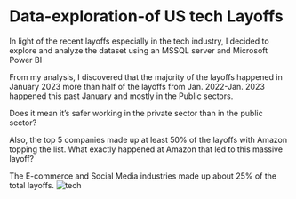 # Data-exploration-of US tech Layoffs
In light of the recent layoffs especially in the tech industry, I decided to explore and analyze the dataset using an MSSQL server and Microsoft Power BI


From my analysis, I discovered that the majority of the layoffs happened in January 2023 more than half of the layoffs from Jan. 2022-Jan. 2023 happened this past January and mostly in the Public sectors.

Does it mean it’s safer working in the private sector than in the public sector?

Also, the top 5 companies made up at least 50% of the layoffs with Amazon topping the list. What exactly happened at Amazon that led to this massive layoff?

The E-commerce and Social Media industries made up about 25% of the total layoffs.
![tech](https://github.com/Benadine30/Data-exploration-project/assets/105176448/e6b3bfba-d613-4061-bbf9-b43e87657370)
